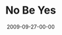 ---
layout: message
category: message
series: "Commitment"
title: "No Be Yes"
date: 2009-09-27-00-00
message_id: 583
sc-permalink-url: "http://soundcloud.com/crdschurch/no-be-yes"
audio: "http://s3.amazonaws.com/crossroads-media/messages/audio/Commitment3.mp3"
audio-duration: "28:53"
notes-description: ""
notes: "http://s3.amazonaws.com/crossroads-media/documents/SN_09_26-27_09.pdf"
notes-title: "No Be Yes (Study Notes)"
program: "http://s3.amazonaws.com/crossroads-media/documents/0926_27Program.pdf"
description: "Brian Tome shares why we need to respond to the greatest commitment ever made - the one God has made to us."
video: "http://s3.amazonaws.com/crossroads-media/messages/video/Commitment3.mp4"
video-duration: "28:53"
yt-video-id: "s68uE-QIIHI"
video-image: "http://s3.amazonaws.com/crossroads-media/images/Commitment3-still.jpg"
tag: 
 - commitment
 - jesus
 - cross
 - covenant
 - gospel
 - tome
 - abraham
 - old-testament
 - circumcision
explicit: false
---